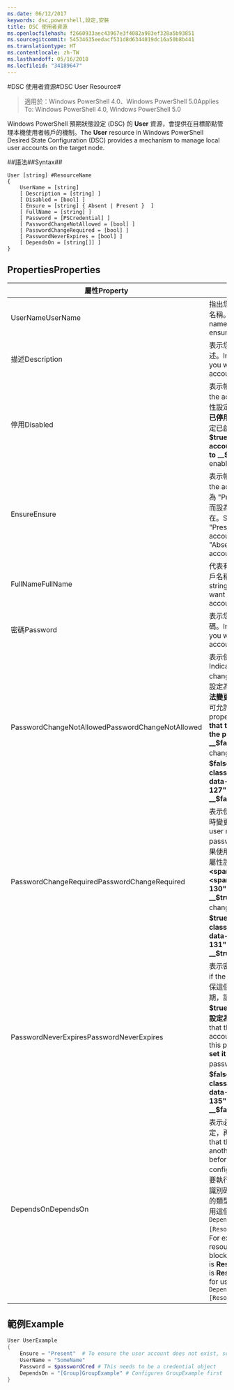 ```yaml
---
ms.date: 06/12/2017
keywords: dsc,powershell,設定,安裝
title: DSC 使用者資源
ms.openlocfilehash: f2660933aec43967e3f4082a983ef328a5b93851
ms.sourcegitcommit: 54534635eedacf531d8d6344019dc16a50b8b441
ms.translationtype: HT
ms.contentlocale: zh-TW
ms.lasthandoff: 05/16/2018
ms.locfileid: "34189647"
---
```

#<a name="dsc-user-resource"></a><span data-ttu-id="a1d16-103">DSC 使用者資源#</span><span class="sxs-lookup"><span data-stu-id="a1d16-103">DSC User Resource#</span></span>


><span data-ttu-id="a1d16-104">適用於：Windows PowerShell 4.0、Windows PowerShell 5.0</span><span class="sxs-lookup"><span data-stu-id="a1d16-104">Applies To: Windows PowerShell 4.0, Windows PowerShell 5.0</span></span>


<span data-ttu-id="a1d16-105">Windows PowerShell 預期狀態設定 (DSC) 的 __User__ 資源，會提供在目標節點管理本機使用者帳戶的機制。</span><span class="sxs-lookup"><span data-stu-id="a1d16-105">The __User__ resource in Windows PowerShell Desired State Configuration (DSC) provides a mechanism to manage local user accounts on the target node.</span></span>


##<a name="syntax"></a><span data-ttu-id="a1d16-106">語法##</span><span class="sxs-lookup"><span data-stu-id="a1d16-106">Syntax##</span></span>

```
User [string] #ResourceName
{
    UserName = [string]
    [ Description = [string] ]
    [ Disabled = [bool] ]
    [ Ensure = [string] { Absent | Present }  ]
    [ FullName = [string] ]
    [ Password = [PSCredential] ]
    [ PasswordChangeNotAllowed = [bool] ]
    [ PasswordChangeRequired = [bool] ]
    [ PasswordNeverExpires = [bool] ]
    [ DependsOn = [string[]] ]
}
```

## <a name="properties"></a><span data-ttu-id="a1d16-107">Properties</span><span class="sxs-lookup"><span data-stu-id="a1d16-107">Properties</span></span>
|  <span data-ttu-id="a1d16-108">屬性</span><span class="sxs-lookup"><span data-stu-id="a1d16-108">Property</span></span>  |  <span data-ttu-id="a1d16-109">描述</span><span class="sxs-lookup"><span data-stu-id="a1d16-109">Description</span></span>   |
|---|---|
| <span data-ttu-id="a1d16-110">UserName</span><span class="sxs-lookup"><span data-stu-id="a1d16-110">UserName</span></span>| <span data-ttu-id="a1d16-111">指出您要確保其特定狀態的帳戶名稱。</span><span class="sxs-lookup"><span data-stu-id="a1d16-111">Indicates the account name for which you want to ensure a specific state.</span></span>|
| <span data-ttu-id="a1d16-112">描述</span><span class="sxs-lookup"><span data-stu-id="a1d16-112">Description</span></span>| <span data-ttu-id="a1d16-113">表示您要使用的使用者帳戶描述。</span><span class="sxs-lookup"><span data-stu-id="a1d16-113">Indicates the description you want to use for the user account.</span></span>|
| <span data-ttu-id="a1d16-114">停用</span><span class="sxs-lookup"><span data-stu-id="a1d16-114">Disabled</span></span>| <span data-ttu-id="a1d16-115">表示帳戶是否啟用。</span><span class="sxs-lookup"><span data-stu-id="a1d16-115">Indicates if the account is enabled.</span></span> <span data-ttu-id="a1d16-116">將此屬性設定為 __$true__ 以確保此帳戶已停用，而設定為 __$false__ 可確定已啟用。</span><span class="sxs-lookup"><span data-stu-id="a1d16-116">Set this property to __$true__ to ensure that this account is disabled, and set it to __$false__ to ensure that it is enabled.</span></span>|
| <span data-ttu-id="a1d16-117">Ensure</span><span class="sxs-lookup"><span data-stu-id="a1d16-117">Ensure</span></span>| <span data-ttu-id="a1d16-118">表示帳戶是否存在。</span><span class="sxs-lookup"><span data-stu-id="a1d16-118">Indicates if the account exists.</span></span> <span data-ttu-id="a1d16-119">設定此屬性為 "Present" 以確保帳戶存在，而設為 "Absent" 可確保帳戶不存在。</span><span class="sxs-lookup"><span data-stu-id="a1d16-119">Set this property to "Present" to ensure that the account exists, and set it to "Absent" to ensure that the account does not exist.</span></span>|
| <span data-ttu-id="a1d16-120">FullName</span><span class="sxs-lookup"><span data-stu-id="a1d16-120">FullName</span></span>| <span data-ttu-id="a1d16-121">代表有您要使用的完整使用者帳戶名稱的字串。</span><span class="sxs-lookup"><span data-stu-id="a1d16-121">Represents a string with the full name you want to use for the user account.</span></span>|
| <span data-ttu-id="a1d16-122">密碼</span><span class="sxs-lookup"><span data-stu-id="a1d16-122">Password</span></span>| <span data-ttu-id="a1d16-123">表示您想要用於這個帳戶的密碼。</span><span class="sxs-lookup"><span data-stu-id="a1d16-123">Indicates the password you want to use for this account.</span></span> |
| <span data-ttu-id="a1d16-124">PasswordChangeNotAllowed</span><span class="sxs-lookup"><span data-stu-id="a1d16-124">PasswordChangeNotAllowed</span></span>| <span data-ttu-id="a1d16-125">表示使用者是否可以變更密碼。</span><span class="sxs-lookup"><span data-stu-id="a1d16-125">Indicates if the user can change the password.</span></span> <span data-ttu-id="a1d16-126">將此屬性設定為 __$true__ 以確保使用者無法變更密碼，而設定為 __$false__ 可允許使用者變更密碼。</span><span class="sxs-lookup"><span data-stu-id="a1d16-126">Set this property to __$true__ to ensure that the user cannot change the password, and set it to __$false__ to allow the user to change the password.</span></span> <span data-ttu-id="a1d16-127">預設值為 __$false__。</span><span class="sxs-lookup"><span data-stu-id="a1d16-127">The default value is __$false__.</span></span>|
| <span data-ttu-id="a1d16-128">PasswordChangeRequired</span><span class="sxs-lookup"><span data-stu-id="a1d16-128">PasswordChangeRequired</span></span>| <span data-ttu-id="a1d16-129">表示使用者是否必須在下次登入時變更密碼。</span><span class="sxs-lookup"><span data-stu-id="a1d16-129">Indicates if the user must change the password at the next sign in.</span></span> <span data-ttu-id="a1d16-130">如果使用者必須變更密碼，請將此屬性設定為 __$true__。</span><span class="sxs-lookup"><span data-stu-id="a1d16-130">Set this property to __$true__ if the user must change the password.</span></span> <span data-ttu-id="a1d16-131">預設值為 __$true__。</span><span class="sxs-lookup"><span data-stu-id="a1d16-131">The default value is __$true__.</span></span>|
| <span data-ttu-id="a1d16-132">PasswordNeverExpires</span><span class="sxs-lookup"><span data-stu-id="a1d16-132">PasswordNeverExpires</span></span>| <span data-ttu-id="a1d16-133">表示密碼是否會到期。</span><span class="sxs-lookup"><span data-stu-id="a1d16-133">Indicates if the password will expire.</span></span> <span data-ttu-id="a1d16-134">為確保這個帳戶的密碼永遠不會到期，請將這個屬性設定為 __$true__，如果密碼會到期請將它設定為 __$false__。</span><span class="sxs-lookup"><span data-stu-id="a1d16-134">To ensure that the password for this account will never expire, set this property to __$true__, and set it to __$false__ if the password will expire.</span></span> <span data-ttu-id="a1d16-135">預設值為 __$false__。</span><span class="sxs-lookup"><span data-stu-id="a1d16-135">The default value is __$false__.</span></span>|
| <span data-ttu-id="a1d16-136">DependsOn</span><span class="sxs-lookup"><span data-stu-id="a1d16-136">DependsOn</span></span> | <span data-ttu-id="a1d16-137">表示必須先執行另一個資源的設定，再設定這個資源。</span><span class="sxs-lookup"><span data-stu-id="a1d16-137">Indicates that the configuration of another resource must run before this resource is configured.</span></span> <span data-ttu-id="a1d16-138">例如，如果第一個想要執行的資源設定指令碼區塊的識別碼是 __ResourceName__，而它的類型是 __ResourceType__，則使用這個屬性的語法就是 `DependsOn = "[ResourceType]ResourceName"`。</span><span class="sxs-lookup"><span data-stu-id="a1d16-138">For example, if the ID of the resource configuration script block that you want to run first is __ResourceName__ and its type is __ResourceType__, the syntax for using this property is `DependsOn = "[ResourceType]ResourceName"`.</span></span>|

## <a name="example"></a><span data-ttu-id="a1d16-139">範例</span><span class="sxs-lookup"><span data-stu-id="a1d16-139">Example</span></span>

```powershell
User UserExample
{
    Ensure = "Present"  # To ensure the user account does not exist, set Ensure to "Absent"
    UserName = "SomeName"
    Password = $passwordCred # This needs to be a credential object
    DependsOn = "[Group]GroupExample" # Configures GroupExample first
}
```